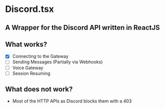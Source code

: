 # Discord.tsx

## A Wrapper for the Discord API written in ReactJS

## What works?

* [x] Connecting to the Gateway
* [ ] Sending Messages (Partially via Webhooks)
* [ ] Voice Gateway
* [ ] Session Resuming 

## What does not work?
- Most of the HTTP APIs as Discord blocks them with a 403